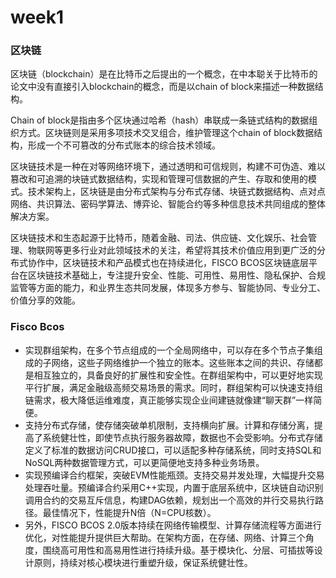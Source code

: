 # week1

### 区块链
区块链（blockchain）是在比特币之后提出的一个概念，在中本聪关于比特币的论文中没有直接引入blockchain的概念，而是以chain of block来描述一种数据结构。

Chain of block是指由多个区块通过哈希（hash）串联成一条链式结构的数据组织方式。区块链则是采用多项技术交叉组合，维护管理这个chain of block数据结构，形成一个不可篡改的分布式账本的综合技术领域。

区块链技术是一种在对等网络环境下，通过透明和可信规则，构建不可伪造、难以篡改和可追溯的块链式数据结构，实现和管理可信数据的产生、存取和使用的模式。技术架构上，区块链是由分布式架构与分布式存储、块链式数据结构、点对点网络、共识算法、密码学算法、博弈论、智能合约等多种信息技术共同组成的整体解决方案。

区块链技术和生态起源于比特币，随着金融、司法、供应链、文化娱乐、社会管理、物联网等更多行业对此领域技术的关注，希望将其技术价值应用到更广泛的分布式协作中，区块链技术和产品模式也在持续进化，FISCO BCOS区块链底层平台在区块链技术基础上，专注提升安全、性能、可用性、易用性、隐私保护、合规监管等方面的能力，和业界生态共同发展，体现多方参与、智能协同、专业分工、价值分享的效能。

### Fisco Bcos
- 实现群组架构，在多个节点组成的一个全局网络中，可以存在多个节点子集组成的子网络，这些子网络维护一个独立的账本。这些账本之间的共识、存储都是相互独立的，具备良好的扩展性和安全性。在群组架构中，可以更好地实现平行扩展，满足金融级高频交易场景的需求。同时，群组架构可以快速支持组链需求，极大降低运维难度，真正能够实现企业间建链就像建“聊天群”一样简便。
- 支持分布式存储，使存储突破单机限制，支持横向扩展。计算和存储分离，提高了系统健壮性，即使节点执行服务器故障，数据也不会受影响。分布式存储定义了标准的数据访问CRUD接口，可以适配多种存储系统，同时支持SQL和NoSQL两种数据管理方式，可以更简便地支持多种业务场景。
- 实现预编译合约框架，突破EVM性能瓶颈。支持交易并发处理，大幅提升交易处理吞吐量。预编译合约采用C++实现，内置于底层系统中，区块链自动识别调用合约的交易互斥信息，构建DAG依赖，规划出一个高效的并行交易执行路径。最佳情况下，性能提升N倍（N=CPU核数）。
- 另外，FISCO BCOS 2.0版本持续在网络传输模型、计算存储流程等方面进行优化，对性能提升提供巨大帮助。在架构方面，在存储、网络、计算三个角度，围绕高可用性和高易用性进行持续升级。基于模块化、分层、可插拔等设计原则，持续对核心模块进行重塑升级，保证系统健壮性。